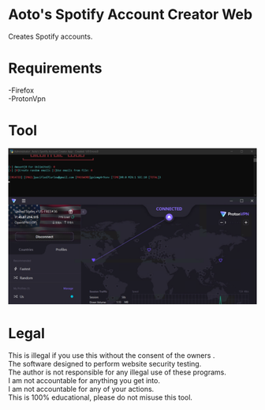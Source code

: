 # Aoto's Spotify Account Creator Web
Creates Spotify accounts.
# Requirements
-Firefox <br />
-ProtonVpn
# Tool
![Alt text](/png/Example/Example.png "Optional title")
# Legal
This is illegal if you use this without the consent of the owners . <br />
The software designed to perform website security testing. <br />
The author is not responsible for any illegal use of these programs. <br />
I am not accountable for anything you get into. <br />
I am not accountable for any of your actions. <br />
This is 100% educational, please do not misuse this tool.
